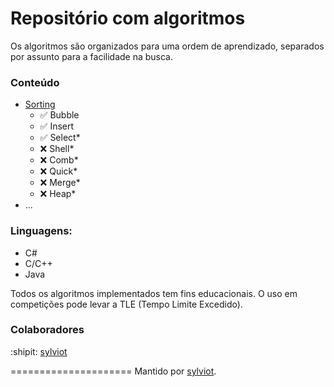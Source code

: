 # Repositório com algoritmos

Os algoritmos são organizados para uma ordem de aprendizado, separados por assunto para a facilidade na busca.


### Conteúdo

*	[Sorting](/sorting)
	*	:white_check_mark: Bubble
	*	:white_check_mark: Insert
	*	:white_check_mark: Select*
	*	:x: Shell*
	*	:x: Comb*
	*	:x: Quick*
	*	:x: Merge*
	*	:x: Heap*
*	...




### Linguagens: 

*	C#
*	C/C++
*	Java


Todos os algoritmos implementados tem fins educacionais. O uso em competições pode levar a TLE (Tempo Limite Excedido).

### Colaboradores

:shipit: [sylviot](https://github.com/sylviot)

=====================
Mantido por [sylviot](https://github.com/sylviot).